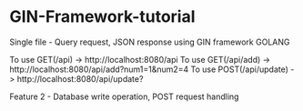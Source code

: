 # GIN-Framework-tutorial

Single file - Query request, JSON response using GIN framework GOLANG


To use  GET(/api) -> http://localhost:8080/api
To use GET(/api/add) -> http://localhost:8080/api/add?num1=1&num2=4
To use POST(/api/update) -> http://localhost:8080/api/update?



Feature 2 -  Database write operation, POST request handling

